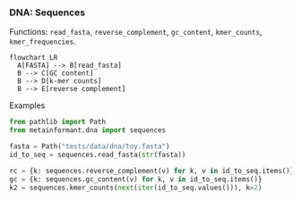 ### DNA: Sequences

Functions: `read_fasta`, `reverse_complement`, `gc_content`, `kmer_counts`, `kmer_frequencies`.

```mermaid
flowchart LR
  A[FASTA] --> B[read_fasta]
  B --> C[GC content]
  B --> D[k-mer counts]
  B --> E[reverse complement]
```

Examples

```python
from pathlib import Path
from metainformant.dna import sequences

fasta = Path("tests/data/dna/toy.fasta")
id_to_seq = sequences.read_fasta(str(fasta))

rc = {k: sequences.reverse_complement(v) for k, v in id_to_seq.items()}
gc = {k: sequences.gc_content(v) for k, v in id_to_seq.items()}
k2 = sequences.kmer_counts(next(iter(id_to_seq.values())), k=2)
```


